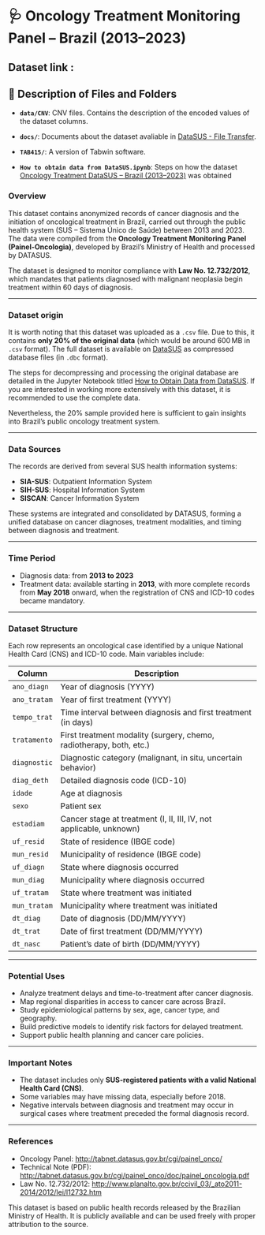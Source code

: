 # 🩺 Oncology Treatment Monitoring Panel – Brazil (2013–2023)

## Dataset link :

## 📁 Description of Files and Folders

- **`data/CNV`**: CNV files. Contains the description of the encoded values of the dataset columns.
- **`docs/`**: Documents about the dataset avaliable in [DataSUS - File Transfer](https://datasus.saude.gov.br/transferencia-de-arquivos/).
- **`TAB415/`**: A version of Tabwin software.

- **`How to obtain data from DataSUS.ipynb`**: Steps on how the dataset [Oncology Treatment DataSUS – Brazil (2013–2023)](https://www.kaggle.com/datasets/lhucastenorio/oncology-treatment-datasus-brazil-20132023) was obtained



### Overview

This dataset contains anonymized records of cancer diagnosis and the initiation of oncological treatment in Brazil, carried out through the public health system (SUS – Sistema Único de Saúde) between 2013 and 2023. The data were compiled from the **Oncology Treatment Monitoring Panel (Painel-Oncologia)**, developed by Brazil’s Ministry of Health and processed by DATASUS.

The dataset is designed to monitor compliance with **Law No. 12.732/2012**, which mandates that patients diagnosed with malignant neoplasia begin treatment within 60 days of diagnosis.

---
### Dataset origin

It is worth noting that this dataset was uploaded as a `.csv` file. Due to this, it contains **only 20% of the original data** (which would be around 600 MB in `.csv` format). The full dataset is available on [DataSUS](https://datasus.saude.gov.br/transferencia-de-arquivos) as compressed database files (in `.dbc` format).

The steps for decompressing and processing the original database are detailed in the Jupyter Notebook titled [How to Obtain Data from DataSUS](https://github.com/tenoriolms/dataset_PO_DataSUS/blob/main/How%20to%20obtain%20data%20from%20DataSUS.ipynb). If you are interested in working more extensively with this dataset, it is recommended to use the complete data.

Nevertheless, the 20% sample provided here is sufficient to gain insights into Brazil’s public oncology treatment system.

---

### Data Sources

The records are derived from several SUS health information systems:

- **SIA-SUS**: Outpatient Information System  
- **SIH-SUS**: Hospital Information System  
- **SISCAN**: Cancer Information System  

These systems are integrated and consolidated by DATASUS, forming a unified database on cancer diagnoses, treatment modalities, and timing between diagnosis and treatment.

---

### Time Period

- Diagnosis data: from **2013 to 2023**  
- Treatment data: available starting in **2013**, with more complete records from **May 2018** onward, when the registration of CNS and ICD-10 codes became mandatory.

---

### Dataset Structure

Each row represents an oncological case identified by a unique National Health Card (CNS) and ICD-10 code. Main variables include:

| Column           | Description                                                                 |
|------------------|-----------------------------------------------------------------------------|
| `ano_diagn`      | Year of diagnosis (YYYY)                                                    |
| `ano_tratam`     | Year of first treatment (YYYY)                                              |
| `tempo_trat`     | Time interval between diagnosis and first treatment (in days)               |
| `tratamento`     | First treatment modality (surgery, chemo, radiotherapy, both, etc.)         |
| `diagnostic`     | Diagnostic category (malignant, in situ, uncertain behavior)                |
| `diag_deth`      | Detailed diagnosis code (ICD-10)                                             |
| `idade`          | Age at diagnosis                                                            |
| `sexo`           | Patient sex                                                                 |
| `estadiam`       | Cancer stage at treatment (I, II, III, IV, not applicable, unknown)         |
| `uf_resid`       | State of residence (IBGE code)                                              |
| `mun_resid`      | Municipality of residence (IBGE code)                                       |
| `uf_diagn`       | State where diagnosis occurred                                              |
| `mun_diag`       | Municipality where diagnosis occurred                                       |
| `uf_tratam`      | State where treatment was initiated                                         |
| `mun_tratam`     | Municipality where treatment was initiated                                  |
| `dt_diag`        | Date of diagnosis (DD/MM/YYYY)                                              |
| `dt_trat`        | Date of first treatment (DD/MM/YYYY)                                       |
| `dt_nasc`        | Patient’s date of birth (DD/MM/YYYY)                                        |

---

### Potential Uses

- Analyze treatment delays and time-to-treatment after cancer diagnosis.
- Map regional disparities in access to cancer care across Brazil.
- Study epidemiological patterns by sex, age, cancer type, and geography.
- Build predictive models to identify risk factors for delayed treatment.
- Support public health planning and cancer care policies.

---

### Important Notes

- The dataset includes only **SUS-registered patients with a valid National Health Card (CNS)**.
- Some variables may have missing data, especially before 2018.
- Negative intervals between diagnosis and treatment may occur in surgical cases where treatment preceded the formal diagnosis record.

---

### References

- Oncology Panel: http://tabnet.datasus.gov.br/cgi/painel_onco/  
- Technical Note (PDF): http://tabnet.datasus.gov.br/cgi/painel_onco/doc/painel_oncologia.pdf  
- Law No. 12.732/2012: http://www.planalto.gov.br/ccivil_03/_ato2011-2014/2012/lei/l12732.htm  


This dataset is based on public health records released by the Brazilian Ministry of Health. It is publicly available and can be used freely with proper attribution to the source.

